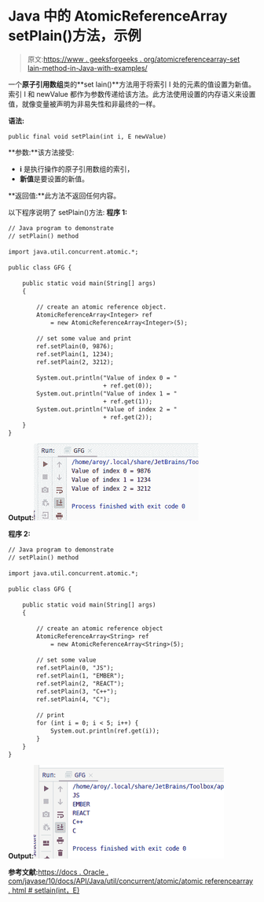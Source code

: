 # Java 中的 AtomicReferenceArray setPlain()方法，示例

> 原文:[https://www . geeksforgeeks . org/atomicreferencearray-set lain-method-in-Java-with-examples/](https://www.geeksforgeeks.org/atomicreferencearray-setplain-method-in-java-with-examples/)

一个**原子引用数组**类的**set lain()**方法用于将索引 I 处的元素的值设置为新值。索引 I 和 newValue 都作为参数传递给该方法。此方法使用设置的内存语义来设置值，就像变量被声明为非易失性和非最终的一样。

**语法:**

```
public final void setPlain(int i, E newValue)

```

**参数:**该方法接受:

*   **i** 是执行操作的原子引用数组的索引，
*   **新值**是要设置的新值。

**返回值:**此方法不返回任何内容。

以下程序说明了 setPlain()方法:
**程序 1:**

```
// Java program to demonstrate
// setPlain() method

import java.util.concurrent.atomic.*;

public class GFG {

    public static void main(String[] args)
    {

        // create an atomic reference object.
        AtomicReferenceArray<Integer> ref
            = new AtomicReferenceArray<Integer>(5);

        // set some value and print
        ref.setPlain(0, 9876);
        ref.setPlain(1, 1234);
        ref.setPlain(2, 3212);

        System.out.println("Value of index 0 = "
                           + ref.get(0));
        System.out.println("Value of index 1 = "
                           + ref.get(1));
        System.out.println("Value of index 2 = "
                           + ref.get(2));
    }
}
```

**Output:**![](img/da7f22525020a33b6130da5d2608f98c.png)

**程序 2:**

```
// Java program to demonstrate
// setPlain() method

import java.util.concurrent.atomic.*;

public class GFG {

    public static void main(String[] args)
    {

        // create an atomic reference object
        AtomicReferenceArray<String> ref
            = new AtomicReferenceArray<String>(5);

        // set some value
        ref.setPlain(0, "JS");
        ref.setPlain(1, "EMBER");
        ref.setPlain(2, "REACT");
        ref.setPlain(3, "C++");
        ref.setPlain(4, "C");

        // print
        for (int i = 0; i < 5; i++) {
            System.out.println(ref.get(i));
        }
    }
}
```

**Output:**![](img/b5c0f64c0b984f2d6013d6d17c8ba7f7.png)

**参考文献:**[https://docs . Oracle . com/javase/10/docs/API/Java/util/concurrent/atomic/atomic referencearray . html # setlain(int，E)](https://docs.oracle.com/javase/10/docs/api/java/util/concurrent/atomic/AtomicReferenceArray.html#setPlain)